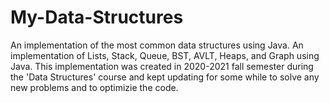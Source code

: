 # My-Data-Structures
An implementation of the most common data structures using Java.
An implementation of Lists, Stack, Queue, BST, AVLT, Heaps, and Graph using Java.
This implementation was created in 2020-2021 fall semester during the 'Data Structures' course and kept updating for some while to solve any new problems and to optimizie the code. 
